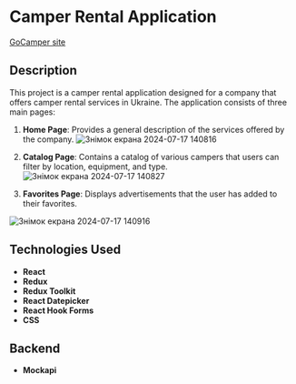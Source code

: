 # Camper Rental Application
[GoCamper site](https://kovalsofiia1.github.io/camper-rental/)

## Description

This project is a camper rental application designed for a company that offers camper rental services in Ukraine. The application consists of three main pages:

1. **Home Page**: Provides a general description of the services offered by the company.
   ![Знімок екрана 2024-07-17 140816](https://github.com/user-attachments/assets/238f69c0-8475-44f9-af26-bb4852d2d6f5)

2. **Catalog Page**: Contains a catalog of various campers that users can filter by location, equipment, and type.
   ![Знімок екрана 2024-07-17 140827](https://github.com/user-attachments/assets/05e9bdc7-23b1-4c9d-943c-a4ba0f01acb2)

3. **Favorites Page**: Displays advertisements that the user has added to their favorites.

![Знімок екрана 2024-07-17 140916](https://github.com/user-attachments/assets/09fc004e-b2f2-47d4-8983-164304974549)


## Technologies Used

- **React**
- **Redux**
- **Redux Toolkit**
- **React Datepicker**
- **React Hook Forms**
- **CSS**

## Backend
- **Mockapi**
